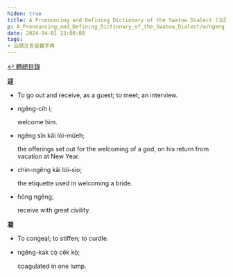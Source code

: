 ```yaml
---
hiden: true
title: A Pronouncing and Defining Dictionary of the Swatow Dialect (汕頭方言音義字典) / ngeng
p: A_Pronouncing_and_Defining_Dictionary_of_the_Swatow_Dialect/w/ngeng
date: 2024-04-01 23:00:00
tags: 
- 汕頭方言音義字典
---
```


[↩️ 轉總目錄](/A_Pronouncing_and_Defining_Dictionary_of_the_Swatow_Dialect)


**迎**
- To go out and receive, as a guest; to meet; an interview.

- ngêng-cih i;

  welcome him.

- ngêng sîn kâi lói-mûeh;

  the offerings set out for the welcoming of a god, on his return from vacation at New Year.

- chin-ngêng kâi lói-sìo;

  the etiquette used in welcoming a bride.

- hông ngêng;

  receive with great civility.

**凝**
- To congeal; to stiffen; to curdle.

- ngêng-kak cò̤ cêk kò̤;

  coagulated in one lump.